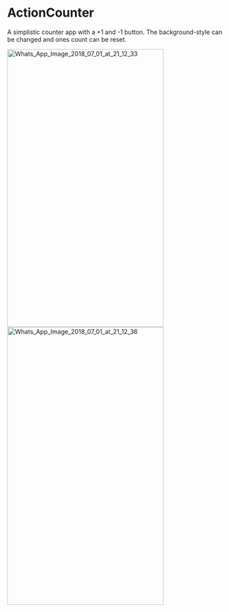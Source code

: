 # ActionCounter

A simplistic counter app with a +1 and -1 button. The background-style can be changed and ones count can be reset.

<a href="https://ibb.co/etX5xJ"><img src="https://preview.ibb.co/jJbXcJ/Whats_App_Image_2018_07_01_at_21_12_33.jpg" alt="Whats_App_Image_2018_07_01_at_21_12_33" border="0" height="640" width="360"></a>
<a href="https://ibb.co/nPignJ"><img src="https://preview.ibb.co/kLFGMd/Whats_App_Image_2018_07_01_at_21_12_36.jpg" alt="Whats_App_Image_2018_07_01_at_21_12_36" border="0" height="640" width="360"></a>
